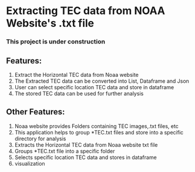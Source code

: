 # Extracting TEC data from NOAA Website's .txt file

### This project is under construction

## Features:

1) Extract the Horizontal TEC data from Noaa website
2) The Extracted TEC data can be converted into List, Dataframe and Json
3) User can select specific location TEC data and store in dataframe
4) The stored TEC data can be used for further analysis

## Other Features:

1) Noaa website provides Folders containing TEC images,.txt files, etc
2) This application helps to group *TEC.txt files and store into a specific directory for analysis
3) Extracts the Horizontal TEC data from Noaa website txt file
4) Groups *TEC.txt file into a specific folder
5) Selects specific location TEC data and stores in dataframe
6) visualization

